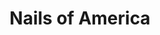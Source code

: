 ---
title: "Nails of America"
url: /new-caney/nails-of-america-market-place-drive/
shop: Kosmetik
---